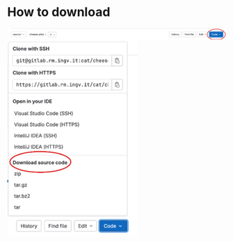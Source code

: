 # **How to download**
 
<img src="../../images/code_button.png"/>

<img src="../../images/download.png" width="300" height="450" />

